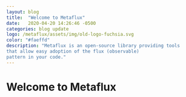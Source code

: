 ```yaml
---
layout: blog
title:  "Welcome to Metaflux"
date:   2020-04-20 14:26:46 -0500
categories: blog update
logo: /metaflux/assets/img/old-logo-fuchsia.svg
color: "#faeffd"
description: "Metaflux is an open-source library providing tools
that allow easy adoption of the flux (observable)
pattern in your code."
---
```

# Welcome to Metaflux
